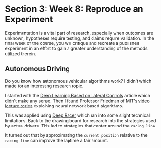 # Section 3: Week 8: Reproduce an Experiment

Experimentation is a vital part of research, especially when outcomes are unknown, hypotheses require testing, and claims require validation. In the final week of the course, you will critique and recreate a published experiment in an effort to gain a greater understanding of the methods utilized therein.

## Autonomous Driving

Do you know how autonomous vehicular algorithms work? I didn't which made for an interesting research topic.

I started with the [Deep Learning Based on Lateral Controls](Readings/Reinforcement_Learning_Deep_Learning_Based_Lateral_Control_for_Autonmous_Driving.pdf) article which didn't make any sense. Then I found Professor Friedman of MIT's [video lecture series](Videos) explaining neural network based algorithms.

This was applied using [Deep Racer](DeepRacer) which ran into some slight technical limitations. Back to the drawing board for research into the strategies used by actual drivers. This led to strategies that center around the `racing line`.

It turned out that by approximating the `current position` relative to the `racing line` can improve the laptime a fair amount.
